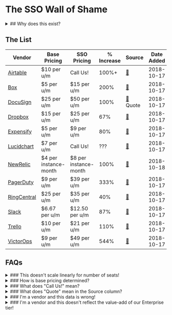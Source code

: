 ---
---
# The SSO Wall of Shame

<details>
<summary>
## Why does this exist?
</summary>
Single sign-on (SSO) is a mechanism for outsourcing the authentication for your website (or other product) to a third party identity provider, such as Google, Facebook, Okta, PingFederate, etc.

In this context, SSO refers to a SaaS or similar vendor allowing a business client to manage user accounts via the client's own identity provider, without having to rely on the vendor to provide strong authentication with audit logs, and with the ability to create and delete user accounts centrally, for all users, across all software in use by that client.

For organizations with more than a handful of employees, this feature is critical for IT and Security teams to be able to effectively manage user accounts across dozens or hundreds of vendors, many of which don't support features like TOTP 2FA or U2F. In the event that an employee leaves the company, it allows the IT team to immediately disable their access to all applications, rather than logging into 100 different user management portals.

In short: SSO is a core security requirement for any company with more than five employees.

SaaS vendors appear not to have received this message, however. SSO is often only available as part of "Enterprise" pricing, which assumes either a huge number of users (minimum seat count) or is force-bundled with other "Enterprise" features which may have no value to the company using the software.

If companies claim to "take your security seriously", then SSO should be available as a feature that is either:

1. part of the core product, or
1. an optional paid extra for a reasonable delta, or
1. attached to a price tier, but with a reasonably small gap between the non-SSO tier and SSO tiers.

Many vendors charge 2x, 3x, or 4x the base product pricing for access to SSO, which disincentivizes its use and encourages poor security practices.
</details>

## The List

Vendor | Base Pricing | SSO Pricing | % Increase | Source | Date Added
------ | ------------ | ----------- | ---------- | ------ | ----------
[Airtable](https://airtable.com) | $10 per u/m | Call Us! | 100%+ | [🔗](https://airtable.com/pricing) | 2018-10-17
[Box](https://www.box.com) | $5 per u/m | $15 per u/m | 200% | [🔗](https://www.box.com/pricing) | 2018-10-17
[DocuSign](https://www.docusign.com) | $25 per u/m | $50 per u/m | 100% | [🔗](https://www.docusign.com/products-and-pricing) Quote | 2018-10-17
[Dropbox](https://www.dropbox.com) | $15 per u/m | $25 per u/m | 67% |  [🔗](https://www.dropbox.com/business/pricing) | 2018-10-17
[Expensify](https://www.expensify.com) | $5 per u/m | $9 per u/m | 80% | [🔗](https://www.expensify.com/pricing#features) | 2018-10-17
[Lucidchart](https://www.lucidchart.com) | $7 per u/m | Call Us! | ??? | [🔗](https://www.lucidchart.com/users/registerLevel) | 2018-10-17
[NewRelic](https://www.newrelic.com) | <span title="Based on lowest pricing">$4 per instance-month</span> | $8 per instance-month | 100% | [🔗](https://newrelic.com/application-monitoring/pricing) | 2018-10-18
[PagerDuty](https://www.pagerduty.com) | $9 per u/m | $39 per u/m | 333% | [🔗](https://www.pagerduty.com/pricing/) | 2018-10-17
[RingCentral](https://www.ringcentral.com) | $25 per u/m | $35 per u/m | 40% | [🔗](https://www.ringcentral.com/office/plansandpricing.html) | 2018-10-17
[Slack](https://slack.com) | $6.67 per u/m | $12.50 per u/m | 87% | [🔗](https://slack.com/pricing) | 2018-10-17
[Trello](https://trello.com) | $10 per u/m | $21 per u/m | 110% | [🔗](https://trello.com/pricing) | 2018-10-17
[VictorOps](https://victorops.com) | $9 per u/m | $49 per u/m | 544% | [🔗](https://victorops.com/pricing) | 2018-10-17

## FAQs

<details>
<summary>
### This doesn't scale linearly for number of seats!
</summary>
Correct. Since we don't know who's reading the page, it's easiest to just assume a team with no volume discount.
</details>

<details>
<summary>
### How is base pricing determined?
</summary>
We disregard free tier pricing, as we can assume these aren't intended for long term business customer use. We also disregard "single person" pricing, under the assumption that we're looking on behalf of a team of 5, 10, or more people.
</details>

<details>
<summary>
### What does "Call Us!" mean?
</summary>
Many vendors do not list pricing for Enterprise-tier pricing. To avoid needing to call all of them to get this data, "Call Us!" may be listed as a placeholder. If you have numbers, please share them.
</details>

<details>
<summary>
### What does "Quote" mean in the Source column?
</summary>
If a vendor doesn't list pricing but a user has submitted pricing based on a quote, it can be included here. If a vendor feels that their actual pricing is inaccurately reflected by this quote, feel free to let me know and I'll update the page.
</details>

<details>
<summary>
### I'm a vendor and this data is wrong!
</summary>
Please feel free to submit a PR to this page, or reach out at sso @ myGitHubUsername dotcom. I only want this data to be accurate.
</details>

<details>
<summary>
### I'm a vendor and this doesn't reflect the value-add of our Enterprise tier!
</summary>
That's the point. Decouple your security features from your value-added services. They should be priced separately.
</details>
